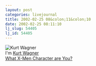 ```yaml
---
layout: post
categories: livejournal
title: 2002-02-25 08&colon;11&colon;10
date: 2002-02-25 08:11:10
lj_slug: 54405
lj_id: 54405
---
```

![Kurt Wagner](http://www.eden.rutgers.edu/~alyssa13/xmen/kurt.jpg)  
I'm [Kurt Wagner](http://www.eden.rutgers.edu/~alyssa13/xmen/kurt.htm)  
[What X-Men Character are You?](http://www.eden.rutgers.edu/~alyssa13/xmen)
